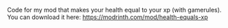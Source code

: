Code for my mod that makes your health equal to your xp (with gamerules). You can download it here: https://modrinth.com/mod/health-equals-xp 
